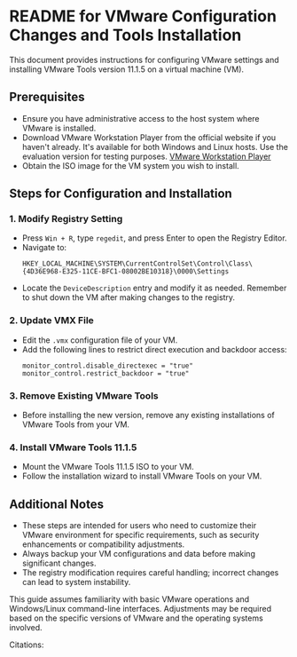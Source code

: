 # README for VMware Configuration Changes and Tools Installation

This document provides instructions for configuring VMware settings and installing VMware Tools version 11.1.5 on a virtual machine (VM).

## Prerequisites

- Ensure you have administrative access to the host system where VMware is installed.
- Download VMware Workstation Player from the official website if you haven't already. It's available for both Windows and Linux hosts. Use the evaluation version for testing purposes. [VMware Workstation Player](https://www.vmware.com/products/workstation-player/workstation-player-evaluation.html)
- Obtain the ISO image for the VM system you wish to install.

## Steps for Configuration and Installation

### 1. Modify Registry Setting

- Press `Win + R`, type `regedit`, and press Enter to open the Registry Editor.
- Navigate to:
  ```
  HKEY_LOCAL_MACHINE\SYSTEM\CurrentControlSet\Control\Class\{4D36E968-E325-11CE-BFC1-08002BE10318}\0000\Settings
  ```
- Locate the `DeviceDescription` entry and modify it as needed. Remember to shut down the VM after making changes to the registry.

### 2. Update VMX File

- Edit the `.vmx` configuration file of your VM.
- Add the following lines to restrict direct execution and backdoor access:
  ```
  monitor_control.disable_directexec = "true"
  monitor_control.restrict_backdoor = "true"
  ```

### 3. Remove Existing VMware Tools

- Before installing the new version, remove any existing installations of VMware Tools from your VM.

### 4. Install VMware Tools 11.1.5

- Mount the VMware Tools 11.1.5 ISO to your VM.
- Follow the installation wizard to install VMware Tools on your VM.

## Additional Notes

- These steps are intended for users who need to customize their VMware environment for specific requirements, such as security enhancements or compatibility adjustments.
- Always backup your VM configurations and data before making significant changes.
- The registry modification requires careful handling; incorrect changes can lead to system instability.

This guide assumes familiarity with basic VMware operations and Windows/Linux command-line interfaces. Adjustments may be required based on the specific versions of VMware and the operating systems involved.

Citations:
